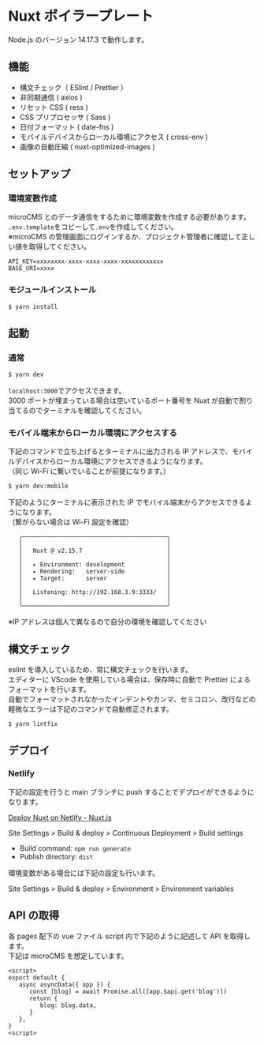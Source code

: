 # Nuxt ボイラープレート

Node.js のバージョン 14.17.3 で動作します。

## 機能

- 構文チェック（ ESlint / Prettier ）
- 非同期通信 ( axios )
- リセット CSS ( ress )
- CSS プリプロセッサ ( Sass )
- 日付フォーマット ( date-fns )
- モバイルデバイスからローカル環境にアクセス ( cross-env )
- 画像の自動圧縮 ( nuxt-optimized-images )

## セットアップ

### 環境変数作成

microCMS とのデータ通信をするために環境変数を作成する必要があります。<br>
`.env.template`をコピーして`.env`を作成してください。<br>
※microCMS の管理画面にログインするか、プロジェクト管理者に確認して正しい値を取得してください。

```
API_KEY=xxxxxxxx-xxxx-xxxx-xxxx-xxxxxxxxxxxx
BASE_URI=xxxx
```

### モジュールインストール

```bash
$ yarn install
```

## 起動

### 通常

```bash
$ yarn dev
```

`localhost:3000`でアクセスできます。<br>
3000 ポートが埋まっている場合は空いているポート番号を Nuxt が自動で割り当てるのでターミナルを確認してください。

### モバイル端末からローカル環境にアクセスする

下記のコマンドで立ち上げるとターミナルに出力される IP アドレスで、モバイルデバイスからローカル環境にアクセスできるようになります。<br>（同じ Wi-Fi に繋いでいることが前提になります。）

```bash
$ yarn dev:mobile
```

下記のようにターミナルに表示された IP でモバイル端末からアクセスできるようになります。<br>（繋がらない場合は Wi-Fi 設定を確認）

```
   ╭─────────────────────────────────────────╮
   │                                         │
   │   Nuxt @ v2.15.7                        │
   │                                         │
   │   ▸ Environment: development            │
   │   ▸ Rendering:   server-side            │
   │   ▸ Target:      server                 │
   │                                         │
   │   Listening: http://192.168.3.9:3333/   │
   │                                         │
   ╰─────────────────────────────────────────╯
```

※IP アドレスは個人で異なるので自分の環境を確認してください

## 構文チェック

eslint を導入しているため、常に構文チェックを行います。<br>エディターに VScode を使用している場合は、保存時に自動で Prettier によるフォーマットを行います。<br>自動でフォーマットされなかったインデントやカンマ、セミコロン、改行などの軽微なエラーは下記のコマンドで自動修正されます。

```bash
$ yarn lintfix
```

## デプロイ

### Netlify

下記の設定を行うと main ブランチに push することでデプロイができるようになります。

[Deploy Nuxt on Netlify - Nuxt.js](https://ja.nuxtjs.org/docs/2.x/deployment/netlify-deployment)

Site Settings > Build & deploy > Continuous Deployment > Build settings

- Build command: `npm run generate`
- Publish directory: `dist`

環境変数がある場合には下記の設定も行います。

Site Settings > Build & deploy > Environment > Environment variables

## API の取得

各 pages 配下の vue ファイル script 内で下記のように記述して API を取得します。<br>下記は microCMS を想定しています。

```vue
<script>
export default {
   async asyncData({ app }) {
      const [blog] = await Promise.all([app.$api.get('blog')])
      return {
         blog: blog.data,
      }
   },
}
<script>
```
